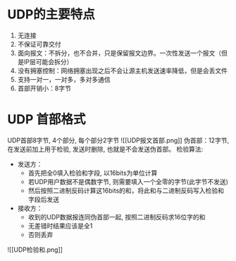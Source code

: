 # UDP的主要特点
1. 无连接
2. 不保证可靠交付
3. 面向报文：不拆分，也不合并，只是保留报文边界。一次性发送一个报文（但是IP层可能会拆分）
4. 没有拥塞控制：网络拥塞出现之后不会让源主机发送速率降低，但是会丢文件
5. 支持一对一，一对多，多对多通信
6. 首部开销小：8字节

# UDP 首部格式
UDP首部8字节, 4个部分, 每个部分2字节
![[UDP报文首部.png]]
伪首部：12字节, 在发送前加上用于检验, 发送时删除, 也就是不会发送伪首部。
检验算法:
- 发送方：
	- 首先把全0填入检验和字段,  以16bits为单位计算
	- 若UDP用户数据不是偶数字节, 则需要填入一个全零的字节(此字节不发送)
	- 然后按照二进制反码计算这16bits的和，将此和与二进制反码写入检验和字段后发送
- 接收方：
	- 收到的UDP数据报连同伪首部一起, 按照二进制反码求16位字的和
	- 无差错时结果应该是全1
	- 否则丢弃

![[UDP检验和.png]]

